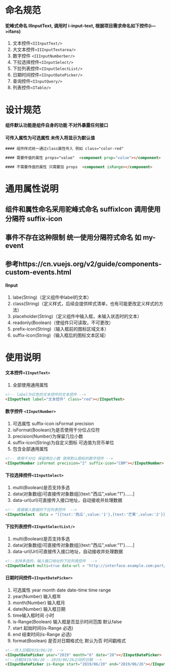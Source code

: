 # 命名规范

#### 驼峰式命名 IIInputText, 调用时 i-input-text, 根据项目需求命名如下控件(i—>ifans)
1. 文本控件`<IIInputText/>`
2. 大文本控件`<IIInputTextarea/>`
3. 数字控件 `<IIInputNumberber/>`
4. 下拉选择控件`<IInputSelect/>`
5. 下拉列表控件`<IInputSelectList/>`
6. 日期时间控件`<IInputDatePicker/>`
7. 查询控件`<IInputQuery/>`
8. 列表控件`<ITable/>`

# 设计规范

#### 组件默认功能是组件自身的功能 不对外暴露任何接口

#### 可传入属性为可选属性 未传入将显示为默认值

```html
#### 组件样式统一通过class属性传入 例如 class="color-red"

#### 需要传值的属性 props="value"  <component prop="value"></component>

#### 不需要传值的属性 只需要加 props  <component isRange></component>
```


# 通用属性说明

## 组件和属性命名采用驼峰式命名 suffixIcon 调用使用分隔符  suffix-icon 
## 事件不存在这种限制  统一使用分隔符式命名  如 my-event
## 参考https://cn.vuejs.org/v2/guide/components-custom-events.html
#### IInput

1. labe(String)（定义组件中label的文本）
2. class(String)（定义样式，后续会提供样式清单，也有可能更改定义样式的方法）
3. placeholder(String)（定义组件中输入框，未输入状态时的文本）
4. readonly(Boolean)（使组件只可读取，不可更改）
5. prefix-icon(String)（输入框前的图标区域文本）
6. suffix-icon(String)（输入框后的图标文本区域）


# 使用说明

#### 文本控件`<IInputText>`

1. 全部使用通用属性

```html
<!-- label为红色的文本控件的文本控件 -->
<IInputText label="文本控件" class="red"></IInputText>
```

#### 数字控件 `<IInputNumber>`

1. 可选属性 suffix-icon isFormat precision
2. isFormat(Boolean)为是否使用千分位占位符
3. precision(Number)为保留几位小数
4. suffix-icon(String)为自定义图标	可选值为货币单位
5. 包含全部通用属性

```html
<!-- 使用千分位 保留两位小数 使用默认图标的数字控件 -->
<IInputNumber isFormat precision="2" suffix-icon="CBM"></IInputNumber>
```

#### 下拉选择控件`<IInputSelect>`

1. multi(Boolean)是否支持多选
2. data(对象数组)可直接传对象数组[{text:"西瓜",value:"1"}……]
3. data-url(url)可直接传入接口地址，自动接收并处理数据

```html
<!-- 直接输入数据的下拉列表控件  -->
<IInputSelect  data = "[{text:'西瓜',value:'1'},{text:'芒果',value:'2'}]"></IInputSelect>
```

#### 下拉列表控件`<IInputSelectList/>`

1. multi(Boolean)是否支持多选
2. data(对象数组)可直接传对象数组[{text:"西瓜",value:"1"}……]
3. data-url(Url)可直接传入接口地址，自动接收并处理数据

```html
<!--支持多选的，输入接口地址的下拉列表控件  -->
<IInputSelect multi=true data-url = "http://interface.example.com:port/address"></IInputSelect>
```

#### 日期时间控件`<IInputDatePicker>`

1. 可选属性 year month date date-time time range
2. year(Number) 输入框年
3. month(Number) 输入框月
4. date(Number) 输入框日期
5. time输入框时间 小时
6. is-Range(Boolean) 输入框是否显示时间范围 默认false
7. start 起始时间(is-Range 必选)
8. end 结束时间(is-Range 必选)
9. format(Boolean) 是否对日期格式化 默认为否 时间戳格式

```html
<!--传入日期2019/06/20  -->
<IInputDatePicker year="2019" month="6" date="20"></IInputDatePicker>
<!--日期2019/06/20 - 2019/06/26之间的日期 -->
<IInputDatePicker is-Range start="2019/06/20" end="2019/06/26"></IInputDatePicker>

```

